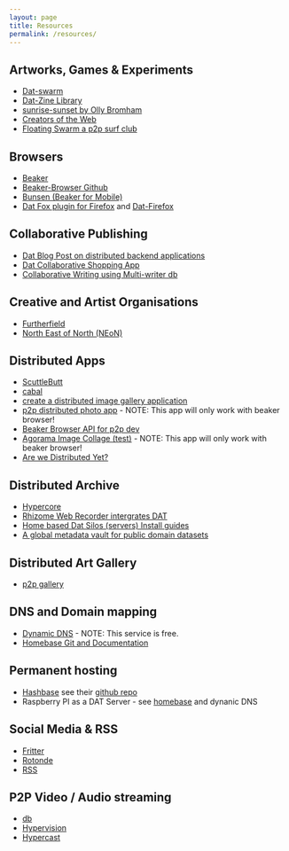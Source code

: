 ```yaml
---
layout: page
title: Resources
permalink: /resources/
---
```

## Artworks, Games & Experiments
* [Dat-swarm](dat://swarm.hashbase.io/)
* [Dat-Zine Library](dat://zine-library.coolguy.website/)
* [sunrise-sunset by Olly Bromham](dat://sun.hashbase.io/)
* [Creators of the Web](dat://webcreators-agoramahub.hashbase.io/)
* [Floating Swarm a p2p surf club](dat://31f852450f22d5b485eac4eb892df0cd148aa7b997894d2f82a53a231ff02faa/)

## Browsers
* [Beaker](https://beakerbrowser.com/docs/)
* [Beaker-Browser Github](https://github.com/beakerbrowser)
* [Bunsen (Beaker for Mobile)](https://play.google.com/store/apps/details?id=org.bunsenbrowser)
* [Dat Fox plugin for Firefox](https://github.com/sammacbeth/dat-fox-helper) and [Dat-Firefox](https://github.com/sammacbeth/dat-fox/blob/master/README.md)

## Collaborative Publishing
* [Dat Blog Post on distributed backend applications](https://blog.datproject.org/2018/05/14/dat-shopping-list/)
* [Dat Collaborative Shopping App](https://dat-shopping-list.glitch.me/)
* [Collaborative Writing using Multi-writer db](http://collaboration.wow64.net/)

## Creative and Artist Organisations

* [Furtherfield](https://www.furtherfield.org/)
* [North East of North (NEoN)](https://northeastofnorth.com/)

## Distributed Apps
* [ScuttleButt](https://www.scuttlebutt.nz/)
* [cabal](https://github.com/cabal-club/cabal)
* [create a distributed image gallery application](https://medium.com/blue-link-labs/building-a-decentralized-peer-to-peer-photos-app-with-beaker-and-dat-c8a470202b4c)
* [p2p distributed photo app](dat://p2p-photos-taravancil.hashbase.io/) - NOTE: This app will only work with beaker browser!
* [Beaker Browser API for p2p dev](https://beakerbrowser.com/docs/apis/)
* [Agorama Image Collage (test)](dat://b0bc462c23e3ca1fee7731d0a1a2dc38bd9b9385daa413520e25aea0a26237a6/) - NOTE: This app will only work with beaker browser!
* [Are we Distributed Yet?](https://arewedistributedyet.com/)


## Distributed Archive
* [Hypercore](https://github.com/mafintosh/hypercore)
* [Rhizome Web Recorder intergrates DAT](https://blog.webrecorder.io/2018/08/02/webrecorder-dat-integration.html)
* [Home based Dat Silos (servers) Install guides](https://github.com/datproject/datasilo)
* [A global metadata vault for public domain datasets](https://github.com/datproject/svalbard)

## Distributed Art Gallery
* [p2p gallery](https://peer-to.peer-to-peer-web.com/)

## DNS and Domain mapping
* [Dynamic DNS](https://www.dnsdynamic.org/) - NOTE: This service is free.
* [Homebase Git and Documentation](https://github.com/beakerbrowser/homebase)


## Permanent hosting
* [Hashbase](https://hashbase.io/) see their [github repo](https://github.com/beakerbrowser/hashbase)
* Raspberry PI as a DAT Server - see [homebase](https://github.com/beakerbrowser/homebase) and dynanic DNS



## Social Media & RSS
* [Fritter](https://github.com/beakerbrowser/fritter)
* [Rotonde](https://louis.center/p2p-social-networking/)
* [RSS](https://github.com/beakerbrowser/dat-rssreader-app)

## P2P Video / Audio streaming
* [db](https://broadcast.sh/)
* [Hypervision](https://github.com/louiscenter/hypervision-browser)
* [Hypercast](https://github.com/louiscenter/hypercast)
